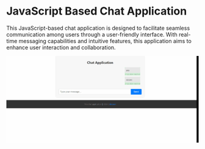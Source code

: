 JavaScript Based Chat Application
=================================
This JavaScript-based chat application is designed to facilitate seamless communication among users 
through a user-friendly interface. With real-time messaging capabilities and intuitive features,
this application aims to enhance user interaction and collaboration.

![Chat Application Demo](/chatappScreens/chatapp.gif)
